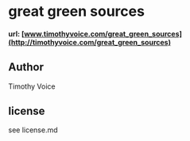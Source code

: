 # great green sources

#### url: [www.timothyvoice.com/great_green_sources](http://timothyvoice.com/great_green_sources)

## Author
Timothy Voice

## license
see license.md
